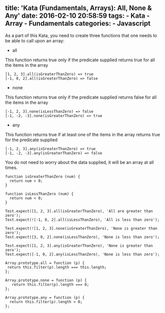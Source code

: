 title: 'Kata (Fundamentals, Arrays): All, None & Any'
date: 2016-02-10 20:58:59
tags:
    - Kata
    - Array
    - Fundamentals
categories: 
    - Javascript
---

As a part of this Kata, you need to create three functions that one needs to be able to call upon an array:

* all

This function returns true only if the predicate supplied returns true for all the items in the array

```
[1, 2, 3].all(isGreaterThanZero) => true
[-1, 0, 2].all(isGreaterThanZero) => false
```

* none

This function returns true only if the predicate supplied returns false for all the items in the array

```
[-1, 2, 3].none(isLessThanZero) => false
[-1, -2, -3].none(isGreaterThanZero) => true
```
* any

This function returns true if at least one of the items in the array returns true for the predicate supplied

```
[-1, 2, 3].any(isGreaterThanZero) => true
[-1, -2, -3].any(isGreaterThanZero) => false
```

You do not need to worry about the data supplied, it will be an array at all times.

```
function isGreaterThanZero (num) {
  return num > 0;
}

function isLessThanZero (num) {
  return num < 0;
}

Test.expect([1, 2, 3].all(isGreaterThanZero), 'All are greater than zero');
Test.expect(![-1, 0, 2].all(isLessThanZero), 'All is less than zero');

Test.expect(![1, 2, 3].none(isGreaterThanZero), 'None is greater than zero');
Test.expect([3, 0, 2].none(isLessThanZero), 'None is less than zero');

Test.expect([1, 2, 3].any(isGreaterThanZero), 'None is greater than zero');
Test.expect([-1, 0, 2].any(isLessThanZero), 'None is less than zero');
```

```
Array.prototype.all = function (p) {
 return this.filter(p).length === this.length;
};

Array.prototype.none = function (p) {
   return this.filter(p).length === 0;
};

Array.prototype.any = function (p) {
  return this.filter(p).length > 0;
};
```